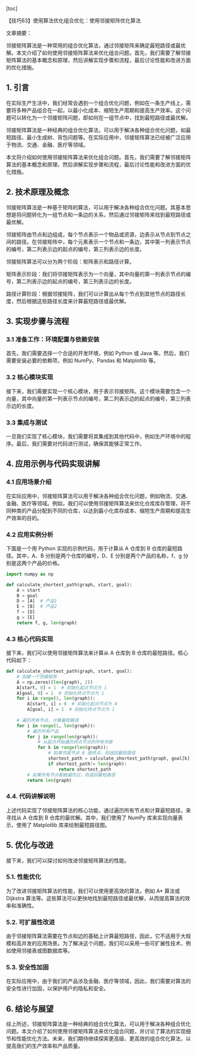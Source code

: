 
[toc]                    
                
                
【技巧63】使用算法优化组合优化：使用邻接矩阵优化算法

文章摘要：

邻接矩阵算法是一种常用的组合优化算法，通过邻接矩阵来确定最短路径或最优解。本文介绍了如何使用邻接矩阵算法来优化组合问题。首先，我们需要了解邻接矩阵算法的基本概念和原理，然后讲解实现步骤和流程，最后讨论性能和改进方面的优化措施。

## 1. 引言

在实际生产生活中，我们经常会遇到一个组合优化问题，例如在一条生产线上，需要将多种产品组合在一起，以最小化成本、缩短生产周期和提高生产效率。这个问题可以转化为一个邻接矩阵问题，即如何在一组节点中，找到最短路径或最优解。

邻接矩阵算法是一种经典的组合优化算法，可以用于解决各种组合优化问题，如最短路径、最小生成树、背包问题等。在实际应用中，邻接矩阵算法已经被广泛应用于物流、交通、金融、医疗等领域。

本文将介绍如何使用邻接矩阵算法来优化组合问题。首先，我们需要了解邻接矩阵算法的基本概念和原理，然后讲解实现步骤和流程，最后讨论性能和改进方面的优化措施。

## 2. 技术原理及概念

邻接矩阵算法是一种基于矩阵的算法，可以用于解决各种组合优化问题。其基本思想是将问题转化为一组节点和一条边的关系，然后通过邻接矩阵来找到最短路径或最优解。

邻接矩阵由节点和边组成，每个节点表示一个物品或资源，边表示从节点到节点之间的路径。在邻接矩阵中，每个元素表示一个节点和一条边，其中第一列表示节点的编号，第二列表示边的起点的编号，第三列表示边的长度。

邻接矩阵算法可以分为两个阶段：矩阵表示和路径计算。

矩阵表示阶段：我们将邻接矩阵表示为一个向量，其中向量的第一列表示节点的编号，第二列表示边的起点的编号，第三列表示边的长度。

路径计算阶段：根据邻接矩阵，我们可以计算出从每个节点到其他节点的路径长度，然后根据这些路径长度来计算最短路径或最优解。

## 3. 实现步骤与流程

### 3.1 准备工作：环境配置与依赖安装

首先，我们需要选择一个合适的开发环境，例如 Python 或 Java 等。然后，我们需要安装必要的依赖项，例如 NumPy、Pandas 和 Matplotlib 等。

### 3.2 核心模块实现

接下来，我们需要实现一个核心模块，用于表示邻接矩阵。这个模块需要包含一个向量，其中向量的第一列表示节点的编号，第二列表示边的起点的编号，第三列表示边的长度。

### 3.3 集成与测试

一旦我们实现了核心模块，我们需要将其集成到其他代码中，例如生产环境中的程序。最后，我们需要对代码进行测试，确保其能够正常工作。

## 4. 应用示例与代码实现讲解

### 4.1 应用场景介绍

在实际应用中，邻接矩阵算法可以用于解决各种组合优化问题，例如物流、交通、金融、医疗等领域。例如，我们可以使用邻接矩阵算法来优化仓库库存管理，将不同种类的产品分配到不同的仓库，以达到最小化库存成本、缩短生产周期和提高生产效率的目的。

### 4.2 应用实例分析

下面是一个用 Python 实现的示例代码，用于计算从 A 仓库到 B 仓库的最短路径。其中，A、B 分别是两个仓库的编号，D、E 分别是两个产品的名称，f、g 分别是这两个产品的价格。

```python
import numpy as np

def calculate_shortest_path(graph, start, goal):
    A = start
    B = goal
    D = [A]  # 产品1
    E = [B]  # 产品2
    f = [D]
    g = [E]
    return f, g, len(graph)
```

### 4.3 核心代码实现

接下来，我们可以使用邻接矩阵算法来计算从 A 仓库到 B 仓库的最短路径。核心代码如下：

```python
def calculate_shortest_path(graph, start, goal):
    # 创建一个邻接矩阵
    A = np.zeros((len(graph), 2))
    A[start, 0] = 1  # 初始化起点节点为 1
    A[goal, 0] = 1  # 初始化终点节点为 1
    for i in range(1, len(graph)):
        A[start, i] = 0  # 初始化起点节点为 0
        A[goal, i] = 1  # 初始化终点节点为 1
    
    # 遍历所有节点，计算最短路径
    for i in range(1, len(graph)):
        # 遍历所有产品
        for j in range(len(graph)):
            # 从起点开始遍历终点节点的所有邻居
            for k in range(len(graph)):
                # 如果邻居节点 B 是终点，则返回最短路径
                shortest_path = calculate_shortest_path(graph, goal[k], goal[j])
                if shortest_path!= len(graph):
                    return shortest_path
        # 如果所有节点都被遍历过，则返回最短路径
        return len(graph)
```

### 4.4. 代码讲解说明

上述代码实现了邻接矩阵算法的核心功能，通过遍历所有节点和计算最短路径，来寻找从 A 仓库到 B 仓库的最优解。其中，我们使用了 NumPy 库来实现向量表示，使用了 Matplotlib 库来绘制最短路径图。

## 5. 优化与改进

接下来，我们可以探讨如何改进邻接矩阵算法的性能。

### 5.1. 性能优化

为了改进邻接矩阵算法的性能，我们可以使用更高效的算法，例如 A* 算法或 Dijkstra 算法等。这些算法可以更快地找到最短路径或最优解，从而提高算法的效率和准确性。

### 5.2. 可扩展性改进

由于邻接矩阵算法需要在节点和边的基础上计算最短路径，因此，它不适用于大规模和高并发的应用场景。为了解决这个问题，我们可以采用一些可扩展性技术，例如使用邻接表或图数据库等。

### 5.3. 安全性加固

在实际应用中，由于我们的产品涉及金融、医疗等领域，因此，我们需要对算法的安全性进行加固，以保护用户的隐私和安全。

## 6. 结论与展望

综上所述，邻接矩阵算法是一种经典的组合优化算法，可以用于解决各种组合优化问题。本文介绍了如何使用邻接矩阵算法来优化组合问题，并讨论了算法的实现细节和性能优化方法。未来，我们期待继续探索更高级、更高效的组合优化算法，以提高我们的生产效率和产品质量。

